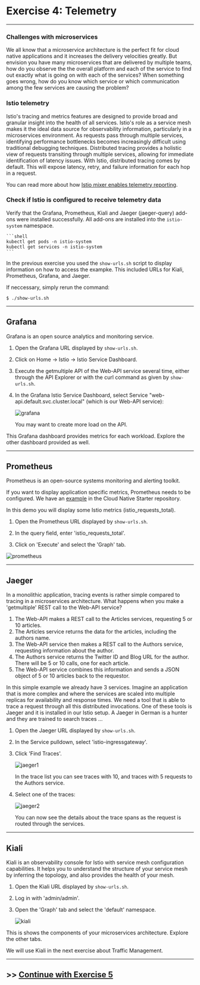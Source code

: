# Exercise 4: Telemetry

---

### Challenges with microservices

We all know that a microservice architecture is the perfect fit for cloud native applications and it increases the delivery velocities greatly. But envision you have many microservices that are delivered by multiple teams, how do you observe the the overall platform and each of the service to find out exactly what is going on with each of the services?  When something goes wrong, how do you know which service or which communication among the few services are causing the problem?

### Istio telemetry

Istio's tracing and metrics features are designed to provide broad and granular insight into the health of all services. Istio's role as a service mesh makes it the ideal data source for observability information, particularly in a microservices environment. As requests pass through multiple services, identifying performance bottlenecks becomes increasingly difficult using traditional debugging techniques. Distributed tracing provides a holistic view of requests transiting through multiple services, allowing for immediate identification of latency issues. With Istio, distributed tracing comes by default. This will expose latency, retry, and failure information for each hop in a request.

You can read more about how [Istio mixer enables telemetry reporting](https://istio.io/docs/tasks/observability/gateways/#option-2-insecure-access-http).

### Check if Istio is configured to receive telemetry data

Verify that the Grafana, Prometheus, Kiali and Jaeger (jaeger-query) add-ons were installed successfully. All add-ons are installed into the `istio-system` namespace.

    ```shell
    kubectl get pods -n istio-system
    kubectl get services -n istio-system
    ```

In the previous exercise you used the `show-urls.sh` script to display information on how to access the exampke. This included URLs for Kiali, Prometheus, Grafana, and Jaeger.

If neccessary, simply rerun the command:

```
$ ./show-urls.sh
```

---

## Grafana

Grafana is an open source analytics and monitoring service. 

1. Open the Grafana URL displayed by `show-urls.sh`.

1. Click on Home -> Istio -> Istio Service Dashboard.

1. Execute the getmultiple API of the Web-API service several time, either through the API Explorer or with the curl command as given by `show-urls.sh`.

1. In the Grafana Istio Service Dashboard, select Service "web-api.default.svc.cluster.local" (which is our Web-API service):

    ![grafana](../images/grafana.png)

    You may want to create more load on the API.

This Grafana dashboard provides metrics for each workload. Explore the other dashboard provided as well.

---

## Prometheus

Prometheus is an open-source systems monitoring and alerting toolkit.

If you want to display application specific metrics, Prometheus needs to be configured. We have an [example](https://github.com/IBM/cloud-native-starter/blob/master/documentation/DemoMetrics.md#demo-metrics) in the Cloud Native Starter repository.

In this demo you will display some Istio metrics (istio_requests_total).

1. Open the Prometheus URL displayed by `show-urls.sh`.

1. In the query field, enter 'istio_requests_total'.

1. Click on 'Execute' and select the 'Graph' tab.

![prometheus](../images/prometheus.png)

---

## Jaeger

In a monolithic application, tracing events is rather simple compared to tracing in a microservices architecture. 
What happens when you make a 'getmultiple' REST call to the Web-API service? 
1. The Web-API makes a REST call to the Articles services, requesting 5 or 10 articles.
2. The Articles service returns the data for the articles, including the authors name.
3. The Web-API service then makes a REST call to the Authors service, requesting information about the author.
4. The Authors service returns the Twitter ID and Blog URL for the author. There will be 5 or 10 calls, one for each article.
5. The Web-API service combines this information and sends a JSON object of 5 or 10 articles back to the requestor.

In this simple example we already have 3 services. Imagine an application that is more complex and where the services are scaled into multiple replicas for availability and response times. We need a tool that is able to trace a request through all this distributed invocations. One of these tools is Jaeger and it is installed in our Istio setup. A Jaeger in German is a hunter and they are trained to search traces ...

1. Open the Jaeger URL displayed by `show-urls.sh`.

1. In the Service pulldown, select 'istio-ingressgateway'.

1. Click 'Find Traces'.

   ![jaeger1](../images/jaeger1.png)

    In the trace list you can see traces with 10, and traces with 5 requests to the Authors service.

1. Select one of the traces:

    ![jaeger2](../images/jaeger2.png)

    You can now see the details about the trace spans as the request is routed through the services.

---

## Kiali

Kiali is an observability console for Istio with service mesh configuration capabilities. It helps you to understand the structure of your service mesh by inferring the topology, and also provides the health of your mesh. 

1. Open the Kiali URL displayed by `show-urls.sh`.

1. Log in with 'admin/admin'.

1. Open the 'Graph' tab and select the 'default' namespace.

    ![kiali](../images/kiali.png)

This is shows the components of your microservices architecture. Explore the other tabs.

We will use Kiali in the next exercise about Traffic Management.

---

## >> [Continue with Exercise 5](exercise5.md)

